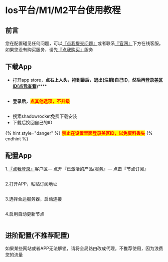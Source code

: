 # Ios平台/M1/M2平台使用教程

## 前言

您在配置碰见任何问题，可以[『点我提交问题』](https://www.lengjiao.me/submitticket.php)或者联系[『官网』](https://www.lengjiao.me)下方在线客服。如果您没有购买服务，请先[『点我购买』](https://www.lengjiao.me/cart.php)服务

## 下载App

* 打开app store，**点右上人头，拖到最后，退出(注销)自己ID**，**然后再登录**[**美区ID(点我查看)**](https://www.lengjiao.me/index.php?rp=/knowledgebase/2/IosID.html)****

<figure><img src="https://i.imgtg.com/2022/07/20/raAUc.png" alt=""><figcaption></figcaption></figure>

* **登录后，**<mark style="color:red;">**点其他选项，不升级**</mark>

<figure><img src="https://i.imgtg.com/2022/07/20/raejq.png" alt=""><figcaption></figcaption></figure>

* 搜索shadowrocket免费下载安装
* 下载后换回自己的ID

{% hint style="danger" %}
<mark style="color:red;">**禁止在设置里面登录美区ID，以免资料丢失**</mark>
{% endhint %}

## 配置App

1.[『点我登录』](https://www.lengjiao.me/clientarea.php)客户区— 点开『已激活的产品/服务』— 点击『节点订阅』

<figure><img src="https://i.imgtg.com/2022/07/20/raKyr.png" alt=""><figcaption></figcaption></figure>

2.打开APP，粘贴订阅地址

<figure><img src="https://i.imgtg.com/2022/07/20/ra7FY.png" alt=""><figcaption></figcaption></figure>

3.选择合适服务器，启动连接

<figure><img src="https://i.imgtg.com/2022/07/20/raNRv.png" alt=""><figcaption></figcaption></figure>

4.启用自动更新节点

<figure><img src="https://i.imgtg.com/2022/07/20/raZsM.png" alt=""><figcaption></figcaption></figure>

## 进阶配置(不推荐配置)

如果某些网站或者APP无法解锁，请将全局路由改成代理。不推荐使用，因为浪费您的流量

<figure><img src="https://i.imgtg.com/2022/07/20/rayaG.png" alt=""><figcaption></figcaption></figure>
